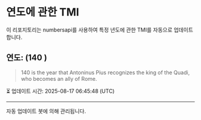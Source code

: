 
# 연도에 관한 TMI

이 리포지토리는 numbersapi를 사용하여 특정 년도에 관한 TMI를 자동으로 업데이트합니다.

## 연도: (140 )
> 140 is the year that Antoninus Pius recognizes the king of the Quadi, who becomes an ally of Rome.

⏳ 업데이트 시간: 2025-08-17 06:45:48 (UTC)

---
자동 업데이트 봇에 의해 관리됩니다.
